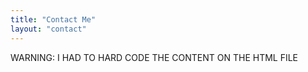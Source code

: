 ```yaml
---
title: "Contact Me"
layout: "contact"
---
```


WARNING: I HAD TO HARD CODE THE CONTENT ON THE HTML FILE